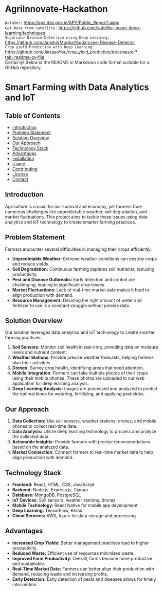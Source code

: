 # AgriInnovate-Hackathon
`DataSet:` https://aps.dac.gov.in/APY/Public_Report1.aspx <br>
`Get-Data from satellite:` https://github.com/satellite-image-deep-learning/techniques <br>
`Sugarcane Disease Detection using Deep Learning:` https://github.com/JansherMughal/Sugarcane-Disease-Detector <br>
`Crop yield Prediction with Deep Learning:` https://github.com/JiaxuanYou/crop_yield_prediction/tree/master?tab=readme-ov-file <br>
Certainly! Below is the README in Markdown code format suitable for a GitHub repository.

# Smart Farming with Data Analytics and IoT

## Table of Contents
- [Introduction](#introduction)
- [Problem Statement](#problem-statement)
- [Solution Overview](#solution-overview)
- [Our Approach](#our-approach)
- [Technology Stack](#technology-stack)
- [Advantages](#advantages)
- [Installation](#installation)
- [Usage](#usage)
- [Contributing](#contributing)
- [License](#license)
- [Contact](#contact)

## Introduction

Agriculture is crucial for our survival and economy, yet farmers face numerous challenges like unpredictable weather, soil degradation, and market fluctuations. This project aims to tackle these issues using data analytics and IoT technology to create smarter farming practices.

## Problem Statement

Farmers encounter several difficulties in managing their crops efficiently:
- **Unpredictable Weather:** Extreme weather conditions can destroy crops and reduce yields.
- **Soil Degradation:** Continuous farming depletes soil nutrients, reducing productivity.
- **Pest and Disease Outbreaks:** Early detection and control are challenging, leading to significant crop losses.
- **Market Fluctuations:** Lack of real-time market data makes it hard to align production with demand.
- **Resource Management:** Deciding the right amount of water and fertilizer to use is a constant struggle without precise data.

## Solution Overview

Our solution leverages data analytics and IoT technology to create smarter farming practices:
1. **Soil Sensors:** Monitor soil health in real-time, providing data on moisture levels and nutrient content.
2. **Weather Stations:** Provide precise weather forecasts, helping farmers plan their activities.
3. **Drones:** Survey crop health, identifying areas that need attention.
4. **Mobile Integration:** Farmers can take multiple photos of their crops using their mobile phones. These photos are uploaded to our web application for deep learning analysis.
5. **Deep Learning Analysis:** Images are processed and analyzed to predict the optimal times for watering, fertilizing, and applying pesticides.

## Our Approach

1. **Data Collection:** Use soil sensors, weather stations, drones, and mobile phones to collect real-time data.
2. **Data Analysis:** Utilize deep learning technology to process and analyze the collected data.
3. **Actionable Insights:** Provide farmers with precise recommendations based on the analyzed data.
4. **Market Connection:** Connect farmers to real-time market data to help align production with demand.

## Technology Stack

- **Frontend:** React, HTML, CSS, JavaScript
- **Backend:** Node.js, Express.js, Django
- **Database:** MongoDB, PostgreSQL
- **IoT Devices:** Soil sensors, weather stations, drones
- **Mobile Technology:** React Native for mobile app development
- **Deep Learning:** TensorFlow, Keras
- **Cloud Services:** AWS, Azure for data storage and processing

## Advantages

- **Increased Crop Yields:** Better management practices lead to higher productivity.
- **Reduced Waste:** Efficient use of resources minimizes waste.
- **Improved Farm Productivity:** Overall, farms become more productive and sustainable.
- **Real-Time Market Data:** Farmers can better align their production with demand, reducing waste and increasing profits.
- **Early Detection:** Early detection of pests and diseases allows for timely intervention.


